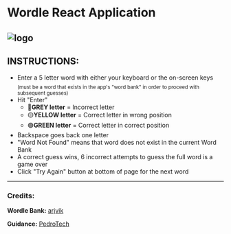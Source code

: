 # Wordle React Application
![logo](https://1000logos.net/wp-content/uploads/2023/05/Wordle-Emblem.png)
---
## INSTRUCTIONS:
- Enter a 5 letter word with either your keyboard or the on-screen keys 
<sub>(must be a word that exists in the app's "word bank" in order to proceed with subsequent guesses)</sub>
- Hit "Enter"
    - 🔘**GREY letter** = Incorrect letter 
    - 🟡**YELLOW letter** = Correct letter in wrong position
    - 🟢**GREEN letter** = Correct letter in correct position
- Backspace goes back one letter
- "Word Not Found" means that word does not exist in the current Word Bank
- A correct guess wins, 6 incorrect attempts to guess the full word is a game over
- Click "Try Again" button at bottom of page for the next word
---
### Credits:

**Wordle Bank:** [arjvik ](https://dagshub.com/arjvik/wordle-wordlist/src/master/answerlist.txt)

**Guidance:** [PedroTech](https://www.youtube.com/@PedroTechnologies/about)